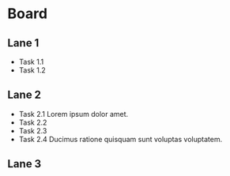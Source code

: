 # Board

## Lane 1

- Task 1.1
- Task 1.2

## Lane 2

- Task 2.1
  Lorem ipsum dolor amet.
- Task 2.2
- Task 2.3
- Task 2.4
  Ducimus ratione quisquam sunt voluptas voluptatem.

## Lane 3
